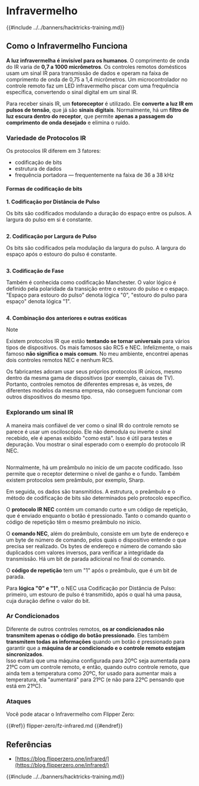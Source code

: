 # Infravermelho

{{#include ../../banners/hacktricks-training.md}}

## Como o Infravermelho Funciona <a href="#how-the-infrared-port-works" id="how-the-infrared-port-works"></a>

**A luz infravermelha é invisível para os humanos**. O comprimento de onda do IR varia de **0,7 a 1000 micrômetros**. Os controles remotos domésticos usam um sinal IR para transmissão de dados e operam na faixa de comprimento de onda de 0,75 a 1,4 micrômetros. Um microcontrolador no controle remoto faz um LED infravermelho piscar com uma frequência específica, convertendo o sinal digital em um sinal IR.

Para receber sinais IR, um **fotoreceptor** é utilizado. Ele **converte a luz IR em pulsos de tensão**, que já são **sinais digitais**. Normalmente, há um **filtro de luz escura dentro do receptor**, que permite **apenas a passagem do comprimento de onda desejado** e elimina o ruído.

### Variedade de Protocolos IR <a href="#variety-of-ir-protocols" id="variety-of-ir-protocols"></a>

Os protocolos IR diferem em 3 fatores:

- codificação de bits
- estrutura de dados
- frequência portadora — frequentemente na faixa de 36 a 38 kHz

#### Formas de codificação de bits <a href="#bit-encoding-ways" id="bit-encoding-ways"></a>

**1. Codificação por Distância de Pulso**

Os bits são codificados modulando a duração do espaço entre os pulsos. A largura do pulso em si é constante.

<figure><img src="../../images/image (295).png" alt=""><figcaption></figcaption></figure>

**2. Codificação por Largura de Pulso**

Os bits são codificados pela modulação da largura do pulso. A largura do espaço após o estouro do pulso é constante.

<figure><img src="../../images/image (282).png" alt=""><figcaption></figcaption></figure>

**3. Codificação de Fase**

Também é conhecida como codificação Manchester. O valor lógico é definido pela polaridade da transição entre o estouro do pulso e o espaço. "Espaço para estouro do pulso" denota lógica "0", "estouro do pulso para espaço" denota lógica "1".

<figure><img src="../../images/image (634).png" alt=""><figcaption></figcaption></figure>

**4. Combinação dos anteriores e outras exóticas**

> [!NOTE]
> Existem protocolos IR que estão **tentando se tornar universais** para vários tipos de dispositivos. Os mais famosos são RC5 e NEC. Infelizmente, o mais famoso **não significa o mais comum**. No meu ambiente, encontrei apenas dois controles remotos NEC e nenhum RC5.
>
> Os fabricantes adoram usar seus próprios protocolos IR únicos, mesmo dentro da mesma gama de dispositivos (por exemplo, caixas de TV). Portanto, controles remotos de diferentes empresas e, às vezes, de diferentes modelos da mesma empresa, não conseguem funcionar com outros dispositivos do mesmo tipo.

### Explorando um sinal IR

A maneira mais confiável de ver como o sinal IR do controle remoto se parece é usar um osciloscópio. Ele não demodula ou inverte o sinal recebido, ele é apenas exibido "como está". Isso é útil para testes e depuração. Vou mostrar o sinal esperado com o exemplo do protocolo IR NEC.

<figure><img src="../../images/image (235).png" alt=""><figcaption></figcaption></figure>

Normalmente, há um preâmbulo no início de um pacote codificado. Isso permite que o receptor determine o nível de ganho e o fundo. Também existem protocolos sem preâmbulo, por exemplo, Sharp.

Em seguida, os dados são transmitidos. A estrutura, o preâmbulo e o método de codificação de bits são determinados pelo protocolo específico.

O **protocolo IR NEC** contém um comando curto e um código de repetição, que é enviado enquanto o botão é pressionado. Tanto o comando quanto o código de repetição têm o mesmo preâmbulo no início.

O **comando NEC**, além do preâmbulo, consiste em um byte de endereço e um byte de número de comando, pelos quais o dispositivo entende o que precisa ser realizado. Os bytes de endereço e número de comando são duplicados com valores inversos, para verificar a integridade da transmissão. Há um bit de parada adicional no final do comando.

O **código de repetição** tem um "1" após o preâmbulo, que é um bit de parada.

Para **lógica "0" e "1"**, o NEC usa Codificação por Distância de Pulso: primeiro, um estouro de pulso é transmitido, após o qual há uma pausa, cuja duração define o valor do bit.

### Ar Condicionados

Diferente de outros controles remotos, **os ar condicionados não transmitem apenas o código do botão pressionado**. Eles também **transmitem todas as informações** quando um botão é pressionado para garantir que a **máquina de ar condicionado e o controle remoto estejam sincronizados**.\
Isso evitará que uma máquina configurada para 20ºC seja aumentada para 21ºC com um controle remoto, e então, quando outro controle remoto, que ainda tem a temperatura como 20ºC, for usado para aumentar mais a temperatura, ela "aumentará" para 21ºC (e não para 22ºC pensando que está em 21ºC).

### Ataques

Você pode atacar o Infravermelho com Flipper Zero:

{{#ref}}
flipper-zero/fz-infrared.md
{{#endref}}

## Referências

- [https://blog.flipperzero.one/infrared/](https://blog.flipperzero.one/infrared/)

{{#include ../../banners/hacktricks-training.md}}
